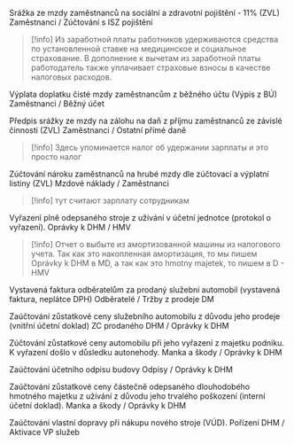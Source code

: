 Srážka ze mzdy zaměstnanců na sociální a zdravotní pojištění - 11% (ZVL)
	Zaměstnanci / Zúčtování s ISZ pojištění

>[!info] 
>Из заработной платы работников удерживаются средства по установленной ставке на медицинское и социальное страхование. В дополнение к вычетам из заработной платы работодатель также уплачивает страховые взносы в качестве налоговых расходов.

Výplata doplatku čisté mzdy zaměstnancům z běžného účtu (Výpis z BÚ)
	Zaměstnanci / Běžný účet

Předpis srážky ze mzdy na zálohu na daň z příjmu zaměstnanců ze závislé činnosti
(ZVL)
	Zaměstnanci / Ostatní přímé daně

>[!info] 
>Здесь упоминается налог об удержании зарплаты и это просто налог 

Zúčtování nároku zaměstnanců na hrubé mzdy dle zúčtovací a výplatní listiny (ZVL)
	Mzdové náklady / Zaměstnanci

>[!info] 
>тут считают зарплату сотрудникам

Vyřazení plně odepsaného stroje z užívání v účetní jednotce (protokol o vyřazení).
	Oprávky k DHM / HMV

>[!info]
> Отчет о выбыте из амортизованной машины из налогового учета. Так как это накопленная амортизация, то мы пишем  Oprávky k DHM в  MD, а так как это  hmotny majetek,  то пишем в D - HMV

Vystavená faktura odběratelům za prodaný služební automobil (vystavená faktura,
neplátce DPH)
	Odběratelé / Tržby z prodeje DM

Zaúčtování zůstatkové ceny služebního automobilu z důvodu jeho prodeje (vnitřní účetní
doklad)
	ZC prodaného DHM / Oprávky k DHM

Zúčtování zůstatkové ceny automobilu při jeho vyřazení z majetku podniku. K vyřazení
došlo v důsledku autonehody.
	Manka a škody / Oprávky k DHM

Zaúčtování účetního odpisu budovy
	Odpisy / Oprávky k DHM

Zaúčtování zůstatkové ceny částečně odepsaného dlouhodobého hmotného majetku z
užívání z důvodu jeho trvalého poškození (interní účetní doklad).
	Manka a škody / Oprávky k DHM

Zaúčtování vlastní dopravy při nákupu nového stroje (VÚD).
	Pořízení DHM / Aktivace VP služeb